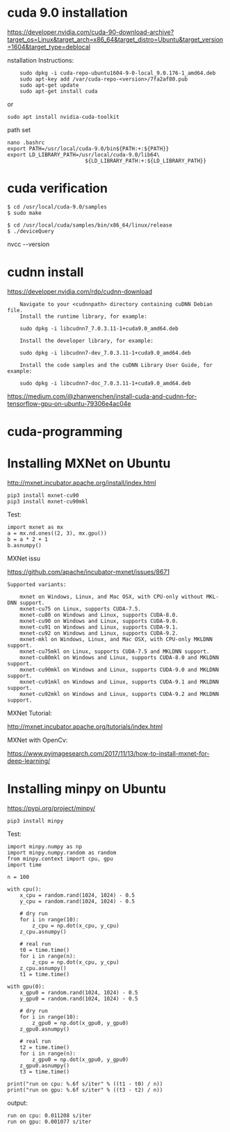 # cuda 9.0 installation
https://developer.nvidia.com/cuda-90-download-archive?target_os=Linux&target_arch=x86_64&target_distro=Ubuntu&target_version=1604&target_type=deblocal

nstallation Instructions:
```
    sudo dpkg -i cuda-repo-ubuntu1604-9-0-local_9.0.176-1_amd64.deb
    sudo apt-key add /var/cuda-repo-<version>/7fa2af80.pub
    sudo apt-get update
    sudo apt-get install cuda

```
or
```
sudo apt install nvidia-cuda-toolkit
```
path set

```
nano .bashrc
export PATH=/usr/local/cuda-9.0/bin${PATH:+:${PATH}}
export LD_LIBRARY_PATH=/usr/local/cuda-9.0/lib64\
                         ${LD_LIBRARY_PATH:+:${LD_LIBRARY_PATH}}
```
# cuda verification
```
$ cd /usr/local/cuda-9.0/samples
$ sudo make

$ cd /usr/local/cuda/samples/bin/x86_64/linux/release
$ ./deviceQuery
```
nvcc --version
# cudnn install 
https://developer.nvidia.com/rdp/cudnn-download

```
    Navigate to your <cudnnpath> directory containing cuDNN Debian file.
    Install the runtime library, for example:

    sudo dpkg -i libcudnn7_7.0.3.11-1+cuda9.0_amd64.deb

    Install the developer library, for example:

    sudo dpkg -i libcudnn7-dev_7.0.3.11-1+cuda9.0_amd64.deb

    Install the code samples and the cuDNN Library User Guide, for example:

    sudo dpkg -i libcudnn7-doc_7.0.3.11-1+cuda9.0_amd64.deb

```
https://medium.com/@zhanwenchen/install-cuda-and-cudnn-for-tensorflow-gpu-on-ubuntu-79306e4ac04e

# cuda-programming


# Installing MXNet on Ubuntu
http://mxnet.incubator.apache.org/install/index.html
```
pip3 install mxnet-cu90
pip3 install mxnet-cu90mkl
```
Test:
```
import mxnet as mx
a = mx.nd.ones((2, 3), mx.gpu())
b = a * 2 + 1
b.asnumpy()
```
MXNet issu

https://github.com/apache/incubator-mxnet/issues/8671
```
Supported variants:

    mxnet on Windows, Linux, and Mac OSX, with CPU-only without MKL-DNN support.
    mxnet-cu75 on Linux, supports CUDA-7.5.
    mxnet-cu80 on Windows and Linux, supports CUDA-8.0.
    mxnet-cu90 on Windows and Linux, supports CUDA-9.0.
    mxnet-cu91 on Windows and Linux, supports CUDA-9.1.
    mxnet-cu92 on Windows and Linux, supports CUDA-9.2.
    mxnet-mkl on Windows, Linux, and Mac OSX, with CPU-only MKLDNN support.
    mxnet-cu75mkl on Linux, supports CUDA-7.5 and MKLDNN support.
    mxnet-cu80mkl on Windows and Linux, supports CUDA-8.0 and MKLDNN support.
    mxnet-cu90mkl on Windows and Linux, supports CUDA-9.0 and MKLDNN support.
    mxnet-cu91mkl on Windows and Linux, supports CUDA-9.1 and MKLDNN support.
    mxnet-cu92mkl on Windows and Linux, supports CUDA-9.2 and MKLDNN support.

```
MXNet Tutorial:

http://mxnet.incubator.apache.org/tutorials/index.html

MXNet with OpenCv:

https://www.pyimagesearch.com/2017/11/13/how-to-install-mxnet-for-deep-learning/

# Installing minpy on Ubuntu
https://pypi.org/project/minpy/
```
pip3 install minpy
```
Test:
```
import minpy.numpy as np
import minpy.numpy.random as random
from minpy.context import cpu, gpu
import time

n = 100

with cpu():
    x_cpu = random.rand(1024, 1024) - 0.5
    y_cpu = random.rand(1024, 1024) - 0.5

    # dry run
    for i in range(10):
        z_cpu = np.dot(x_cpu, y_cpu)
    z_cpu.asnumpy()

    # real run
    t0 = time.time()
    for i in range(n):
        z_cpu = np.dot(x_cpu, y_cpu)
    z_cpu.asnumpy()
    t1 = time.time()

with gpu(0):
    x_gpu0 = random.rand(1024, 1024) - 0.5
    y_gpu0 = random.rand(1024, 1024) - 0.5

    # dry run
    for i in range(10):
        z_gpu0 = np.dot(x_gpu0, y_gpu0)
    z_gpu0.asnumpy()

    # real run
    t2 = time.time()
    for i in range(n):
        z_gpu0 = np.dot(x_gpu0, y_gpu0)
    z_gpu0.asnumpy()
    t3 = time.time()

print("run on cpu: %.6f s/iter" % ((t1 - t0) / n))
print("run on gpu: %.6f s/iter" % ((t3 - t2) / n))
```
output:
```
run on cpu: 0.011208 s/iter
run on gpu: 0.001077 s/iter

```
